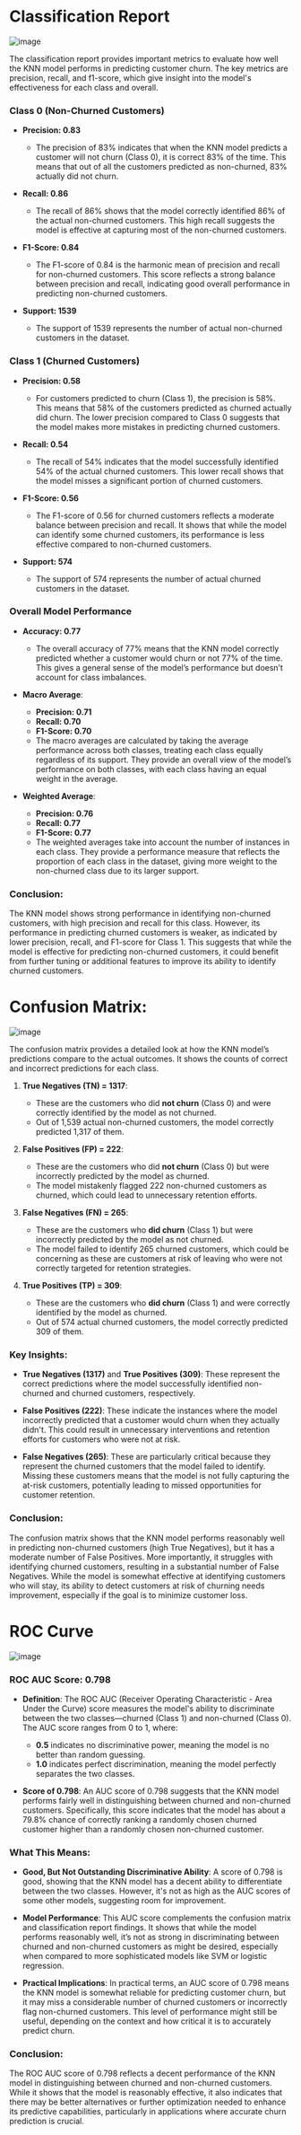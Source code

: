 # Classification Report

![image](https://github.com/user-attachments/assets/604bac56-8918-418c-8db5-9ba01d276bf1)

The classification report provides important metrics to evaluate how well the KNN model performs in predicting customer churn. The key metrics are precision, recall, and f1-score, which give insight into the model's effectiveness for each class and overall.

### **Class 0 (Non-Churned Customers)**
- **Precision: 0.83**
  - The precision of 83% indicates that when the KNN model predicts a customer will not churn (Class 0), it is correct 83% of the time. This means that out of all the customers predicted as non-churned, 83% actually did not churn.
  
- **Recall: 0.86**
  - The recall of 86% shows that the model correctly identified 86% of the actual non-churned customers. This high recall suggests the model is effective at capturing most of the non-churned customers.
  
- **F1-Score: 0.84**
  - The F1-score of 0.84 is the harmonic mean of precision and recall for non-churned customers. This score reflects a strong balance between precision and recall, indicating good overall performance in predicting non-churned customers.
  
- **Support: 1539**
  - The support of 1539 represents the number of actual non-churned customers in the dataset.

### **Class 1 (Churned Customers)**
- **Precision: 0.58**
  - For customers predicted to churn (Class 1), the precision is 58%. This means that 58% of the customers predicted as churned actually did churn. The lower precision compared to Class 0 suggests that the model makes more mistakes in predicting churned customers.
  
- **Recall: 0.54**
  - The recall of 54% indicates that the model successfully identified 54% of the actual churned customers. This lower recall shows that the model misses a significant portion of churned customers.
  
- **F1-Score: 0.56**
  - The F1-score of 0.56 for churned customers reflects a moderate balance between precision and recall. It shows that while the model can identify some churned customers, its performance is less effective compared to non-churned customers.
  
- **Support: 574**
  - The support of 574 represents the number of actual churned customers in the dataset.

### **Overall Model Performance**
- **Accuracy: 0.77**
  - The overall accuracy of 77% means that the KNN model correctly predicted whether a customer would churn or not 77% of the time. This gives a general sense of the model’s performance but doesn’t account for class imbalances.
  
- **Macro Average**:
  - **Precision: 0.71**
  - **Recall: 0.70**
  - **F1-Score: 0.70**
  - The macro averages are calculated by taking the average performance across both classes, treating each class equally regardless of its support. They provide an overall view of the model’s performance on both classes, with each class having an equal weight in the average.

- **Weighted Average**:
  - **Precision: 0.76**
  - **Recall: 0.77**
  - **F1-Score: 0.77**
  - The weighted averages take into account the number of instances in each class. They provide a performance measure that reflects the proportion of each class in the dataset, giving more weight to the non-churned class due to its larger support.

### **Conclusion:**
The KNN model shows strong performance in identifying non-churned customers, with high precision and recall for this class. However, its performance in predicting churned customers is weaker, as indicated by lower precision, recall, and F1-score for Class 1. This suggests that while the model is effective for predicting non-churned customers, it could benefit from further tuning or additional features to improve its ability to identify churned customers.


# Confusion Matrix:

![image](https://github.com/user-attachments/assets/71f0486c-42ef-4c01-92ed-fcf754de9eae)

The confusion matrix provides a detailed look at how the KNN model’s predictions compare to the actual outcomes. It shows the counts of correct and incorrect predictions for each class.


1. **True Negatives (TN) = 1317**:
   - These are the customers who did **not churn** (Class 0) and were correctly identified by the model as not churned.
   - Out of 1,539 actual non-churned customers, the model correctly predicted 1,317 of them.

2. **False Positives (FP) = 222**:
   - These are the customers who did **not churn** (Class 0) but were incorrectly predicted by the model as churned.
   - The model mistakenly flagged 222 non-churned customers as churned, which could lead to unnecessary retention efforts.

3. **False Negatives (FN) = 265**:
   - These are the customers who **did churn** (Class 1) but were incorrectly predicted by the model as not churned.
   - The model failed to identify 265 churned customers, which could be concerning as these are customers at risk of leaving who were not correctly targeted for retention strategies.

4. **True Positives (TP) = 309**:
   - These are the customers who **did churn** (Class 1) and were correctly identified by the model as churned.
   - Out of 574 actual churned customers, the model correctly predicted 309 of them.

### **Key Insights:**

- **True Negatives (1317)** and **True Positives (309)**: These represent the correct predictions where the model successfully identified non-churned and churned customers, respectively.

- **False Positives (222)**: These indicate the instances where the model incorrectly predicted that a customer would churn when they actually didn't. This could result in unnecessary interventions and retention efforts for customers who were not at risk.

- **False Negatives (265)**: These are particularly critical because they represent the churned customers that the model failed to identify. Missing these customers means that the model is not fully capturing the at-risk customers, potentially leading to missed opportunities for customer retention.

### **Conclusion:**

The confusion matrix shows that the KNN model performs reasonably well in predicting non-churned customers (high True Negatives), but it has a moderate number of False Positives. More importantly, it struggles with identifying churned customers, resulting in a substantial number of False Negatives. While the model is somewhat effective at identifying customers who will stay, its ability to detect customers at risk of churning needs improvement, especially if the goal is to minimize customer loss.

# ROC Curve

![image](https://github.com/user-attachments/assets/72f4cc5a-4a1a-438b-8255-279451c9e597)

### **ROC AUC Score: 0.798**

- **Definition**: The ROC AUC (Receiver Operating Characteristic - Area Under the Curve) score measures the model's ability to discriminate between the two classes—churned (Class 1) and non-churned (Class 0). The AUC score ranges from 0 to 1, where:
  - **0.5** indicates no discriminative power, meaning the model is no better than random guessing.
  - **1.0** indicates perfect discrimination, meaning the model perfectly separates the two classes.

- **Score of 0.798**: An AUC score of 0.798 suggests that the KNN model performs fairly well in distinguishing between churned and non-churned customers. Specifically, this score indicates that the model has about a 79.8% chance of correctly ranking a randomly chosen churned customer higher than a randomly chosen non-churned customer.

### **What This Means:**

- **Good, But Not Outstanding Discriminative Ability**: A score of 0.798 is good, showing that the KNN model has a decent ability to differentiate between the two classes. However, it's not as high as the AUC scores of some other models, suggesting room for improvement.

- **Model Performance**: This AUC score complements the confusion matrix and classification report findings. It shows that while the model performs reasonably well, it’s not as strong in discriminating between churned and non-churned customers as might be desired, especially when compared to more sophisticated models like SVM or logistic regression.

- **Practical Implications**: In practical terms, an AUC score of 0.798 means the KNN model is somewhat reliable for predicting customer churn, but it may miss a considerable number of churned customers or incorrectly flag non-churned customers. This level of performance might still be useful, depending on the context and how critical it is to accurately predict churn.

### **Conclusion:**

The ROC AUC score of 0.798 reflects a decent performance of the KNN model in distinguishing between churned and non-churned customers. While it shows that the model is reasonably effective, it also indicates that there may be better alternatives or further optimization needed to enhance its predictive capabilities, particularly in applications where accurate churn prediction is crucial.
